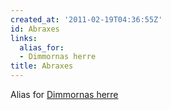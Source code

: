 ```yaml
---
created_at: '2011-02-19T04:36:55Z'
id: Abraxes
links:
  alias_for:
  - Dimmornas herre
title: Abraxes
---
```


Alias for [Dimmornas herre]

  [Dimmornas herre]: Dimmornas_herre